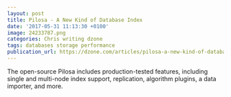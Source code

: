 ```yaml
---
layout: post
title: Pilosa - A New Kind of Database Index
date: '2017-05-31 11:13:30 +0100'
image: 24233787.png
categories: Chris writing dzone
tags: databases storage performance
publication_url: https://dzone.com/articles/pilosa-a-new-kind-of-database-index
---
```


The open-source Pilosa includes production-tested features, including single and multi-node index support, replication, algorithm plugins, a data importer, and more.
